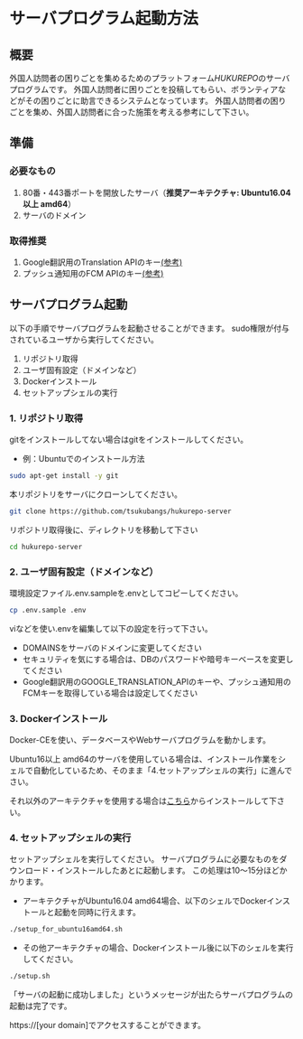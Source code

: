 # サーバプログラム起動方法
## 概要
外国人訪問者の困りごとを集めるためのプラットフォーム*HUKUREPO*のサーバプログラムです。
外国人訪問者に困りごとを投稿してもらい、ボランティアなどがその困りごとに助言できるシステムとなっています。
外国人訪問者の困りごとを集め、外国人訪問者に合った施策を考える参考にして下さい。


## 準備
### 必要なもの
1. 80番・443番ポートを開放したサーバ（**推奨アーキテクチャ: Ubuntu16.04以上 amd64**）
1. サーバのドメイン

### 取得推奨
1. Google翻訳用のTranslation APIのキー[(参考)](https://cloud.google.com/translate/)
1. プッシュ通知用のFCM APIのキー[(参考)](https://firebase.google.com/docs/cloud-messaging/?hl=ja)


## サーバプログラム起動
以下の手順でサーバプログラムを起動させることができます。
sudo権限が付与されているユーザから実行してください。

1. リポジトリ取得
1. ユーザ固有設定（ドメインなど）
1. Dockerインストール
1. セットアップシェルの実行

### 1. リポジトリ取得
gitをインストールしてない場合はgitをインストールしてください。　
- 例：Ubuntuでのインストール方法
```bash
sudo apt-get install -y git
```

本リポジトリをサーバにクローンしてください。
```bash
git clone https://github.com/tsukubangs/hukurepo-server
```

リポジトリ取得後に、ディレクトリを移動して下さい
```bash
cd hukurepo-server
```

### 2. ユーザ固有設定（ドメインなど）
環境設定ファイル.env.sampleを.envとしてコピーしてください。
```bash
cp .env.sample .env
```

viなどを使い.envを編集して以下の設定を行って下さい。
- DOMAINSをサーバのドメインに変更してください
- セキュリティを気にする場合は、DBのパスワードや暗号キーベースを変更してください
- Google翻訳用のGOOGLE_TRANSLATION_APIのキーや、プッシュ通知用のFCMキーを取得している場合は設定してください


### 3. Dockerインストール
Docker-CEを使い、データベースやWebサーバプログラムを動かします。

Ubuntu16以上 amd64のサーバを使用している場合は、インストール作業をシェルで自動化しているため、そのまま「4.セットアップシェルの実行」に進んでさい。

それ以外のアーキテクチャを使用する場合は[こちら](https://www.docker.com/community-edition)からインストールして下さい。

### 4. セットアップシェルの実行
セットアップシェルを実行してください。
サーバプログラムに必要なものをダウンロード・インストールしたあとに起動します。
この処理は10～15分ほどかかります。

- アーキテクチャがUbuntu16.04 amd64場合、以下のシェルでDockerインストールと起動を同時に行えます。
```bash
./setup_for_ubuntu16amd64.sh
```

- その他アーキテクチャの場合、Dockerインストール後に以下のシェルを実行してください。
```bash
./setup.sh
```

「サーバの起動に成功しました」というメッセージが出たらサーバプログラムの起動は完了です。

https://[your domain]でアクセスすることができます。
